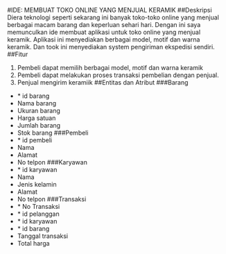 #IDE: MEMBUAT TOKO ONLINE YANG MENJUAL KERAMIK
##Deskripsi
Diera teknologi seperti sekarang ini banyak toko-toko online yang menjual berbagai macam barang dan keperluan sehari hari. Dengan ini saya memunculkan ide membuat aplikasi untuk toko online yang menjual keramik. Aplikasi ini menyediakan berbagai model, motif dan warna keramik. Dan took ini menyediakan system pengiriman ekspedisi sendiri.
##Fitur
1.	Pembeli dapat memilih berbagai model, motif dan warna keramik
2.	Pembeli dapat melakukan proses transaksi pembelian dengan penjual.
3.	Penjual mengirim keramiik 
##Entitas dan Atribut
###Barang
-	\* id barang
-	Nama barang
-	Ukuran barang
-	Harga satuan
-	Jumlah barang
-	Stok barang
###Pembeli
-	\* id pembeli
-	Nama
-	Alamat
-	No telpon
###Karyawan
-	\* id karyawan
-	Nama
-	Jenis kelamin
-	Alamat
-	No telpon
###Transaksi
-	\* No Transaksi
-	\* id pelanggan
-	\* id karyawan
-	\* id barang 
-	Tanggal transaksi
-	Total harga

